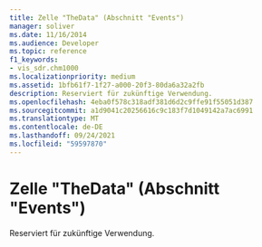 ```yaml
---
title: Zelle "TheData" (Abschnitt "Events")
manager: soliver
ms.date: 11/16/2014
ms.audience: Developer
ms.topic: reference
f1_keywords:
- vis_sdr.chm1000
ms.localizationpriority: medium
ms.assetid: 1bfb61f7-1f27-a000-20f3-80da6a32a2fb
description: Reserviert für zukünftige Verwendung.
ms.openlocfilehash: 4eba0f578c318adf381d6d2c9ffe91f55051d387
ms.sourcegitcommit: a1d9041c20256616c9c183f7d1049142a7ac6991
ms.translationtype: MT
ms.contentlocale: de-DE
ms.lasthandoff: 09/24/2021
ms.locfileid: "59597870"
---
```

# <a name="thedata-cell-events-section"></a>Zelle "TheData" (Abschnitt "Events")

Reserviert für zukünftige Verwendung.
  

